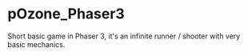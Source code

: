 # pOzone_Phaser3
Short basic game in Phaser 3, it's an infinite runner / shooter with very basic mechanics.
